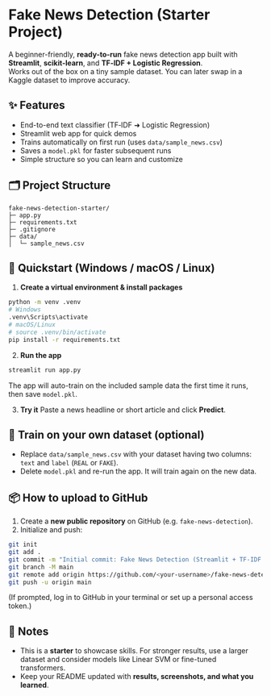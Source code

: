 # Fake News Detection (Starter Project)

A beginner-friendly, **ready-to-run** fake news detection app built with **Streamlit**, **scikit-learn**, and **TF‑IDF + Logistic Regression**.  
Works out of the box on a tiny sample dataset. You can later swap in a Kaggle dataset to improve accuracy.

## ✨ Features
- End-to-end text classifier (TF‑IDF ➜ Logistic Regression)
- Streamlit web app for quick demos
- Trains automatically on first run (uses `data/sample_news.csv`)
- Saves a `model.pkl` for faster subsequent runs
- Simple structure so you can learn and customize

## 🗂️ Project Structure
```
fake-news-detection-starter/
├─ app.py
├─ requirements.txt
├─ .gitignore
├─ data/
│  └─ sample_news.csv
```

## 🚀 Quickstart (Windows / macOS / Linux)
1) **Create a virtual environment & install packages**
```bash
python -m venv .venv
# Windows
.venv\Scripts\activate
# macOS/Linux
# source .venv/bin/activate
pip install -r requirements.txt
```

2) **Run the app**
```bash
streamlit run app.py
```
The app will auto-train on the included sample data the first time it runs, then save `model.pkl`.

3) **Try it**
Paste a news headline or short article and click **Predict**.

## 🔄 Train on your own dataset (optional)
- Replace `data/sample_news.csv` with your dataset having two columns: `text` and `label` (`REAL` or `FAKE`).
- Delete `model.pkl` and re-run the app. It will train again on the new data.

## 📦 How to upload to GitHub
1. Create a **new public repository** on GitHub (e.g. `fake-news-detection`).
2. Initialize and push:
```bash
git init
git add .
git commit -m "Initial commit: Fake News Detection (Streamlit + TF-IDF + Logistic Regression)"
git branch -M main
git remote add origin https://github.com/<your-username>/fake-news-detection.git
git push -u origin main
```
(If prompted, log in to GitHub in your terminal or set up a personal access token.)

## 📝 Notes
- This is a **starter** to showcase skills. For stronger results, use a larger dataset and consider models like Linear SVM or fine-tuned transformers.
- Keep your README updated with **results, screenshots, and what you learned**.
